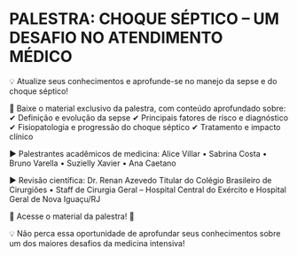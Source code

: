 # PALESTRA: CHOQUE SÉPTICO – UM DESAFIO NO ATENDIMENTO MÉDICO
 
💡 Atualize seus conhecimentos e aprofunde-se no manejo da sepse e do choque séptico!

📖 Baixe o material exclusivo da palestra, com conteúdo aprofundado sobre:
✔ Definição e evolução da sepse
✔ Principais fatores de risco e diagnóstico
✔ Fisiopatologia e progressão do choque séptico
✔ Tratamento e impacto clínico

:arrow_forward: Palestrantes acadêmicos de medicina:
Alice Villar • Sabrina Costa • Bruno Varella • Suzielly Xavier • Ana Caetano

:arrow_forward: Revisão científica: Dr. Renan Azevedo
Titular do Colégio Brasileiro de Cirurgiões • Staff de Cirurgia Geral – Hospital Central do Exército e Hospital Geral de Nova Iguaçu/RJ

📲 Acesse o material da palestra! 🔗 

💡 Não perca essa oportunidade de aprofundar seus conhecimentos sobre um dos maiores desafios da medicina intensiva!
